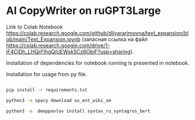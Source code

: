 # AI CopyWriter on ruGPT3Large

Link to Colab Notebook https://colab.research.google.com/github/dilyararimovna/text_expansion/blob/main/Text_Expansion.ipynb 
(запасная ссылка на файл https://colab.research.google.com/drive/1-iF4CjDh_LHQrFlhgQjUEWsk5Cz6ObiF?usp=sharing).

Installation of dependencies for notebook running is presented in notebook.

Installation for usage from py file.

```bash

pip install -r requirements.txt

python3 -m spacy download xx_ent_wiki_sm

python3 -m  deeppavlov install syntax_ru_syntagrus_bert
```

